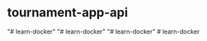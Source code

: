 # tournament-app-api
"# learn-docker" 
"# learn-docker" 
"# learn-docker" 
#   l e a r n - d o c k e r  
 